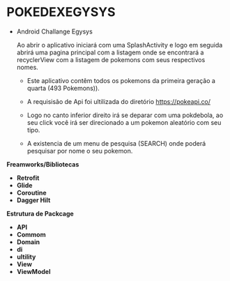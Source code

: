 # POKEDEXEGYSYS

-  Android Challange Egysys

    Ao abrir o aplicativo iniciará com uma SplashActivity e logo em seguida abrirá uma pagina principal 
    com a listagem onde se encontrará a recyclerView com a listagem de pokemons com seus respectivos nomes.
    
    
   -  Este aplicativo contêm todos os pokemons da primeira geração a quarta (493 Pokemons)).
   -  A requisisão de Api foi ultilizada do diretório https://pokeapi.co/
   -  Logo no canto inferior direito irá se deparar com uma pokdebola, ao seu click você irá ser direcionado a um pokemon aleatório
  com seu tipo.
  
   - A existencia de um menu de pesquisa (SEARCH) onde poderá pesquisar por nome o seu pokemon.

 <b><p3> Freamworks/Bibliotecas  <b> </p3>
  
  -  Retrofit
  -  Glide
  -  Coroutine
  -  Dagger Hilt

   <b><p3> Estrutura de Packcage  <b> </p3>
   
   - API
   - Commom
   - Domain
   - di
   - ultility  
   -  View
   -  ViewModel
      
      
  
      
     
